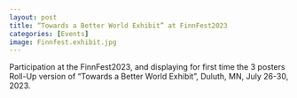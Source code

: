 ```yaml
--- 
layout: post 
title: “Towards a Better World Exhibit” at FinnFest2023
categories: [Events]
image: Finnfest.exhibit.jpg
---
```

Participation at the FinnFest2023, and displaying for first time the 3 posters Roll-Up version of “Towards a Better World Exhibit”, Duluth, MN, July 26-30, 2023.

